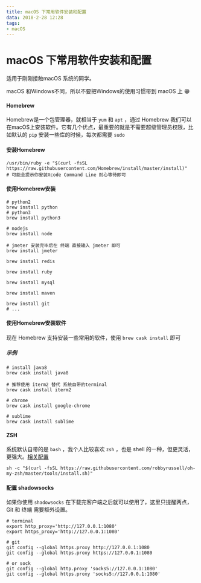 ```yaml
---
title: macOS 下常用软件安装和配置
data: 2018-2-28 12:28
tags:
- macOS
---
```


#  macOS 下常用软件安装和配置



适用于刚刚接触macOS 系统的同学。



macOS 和Windows不同，所以不要把Windows的使用习惯带到 macOS 上 😁



#### Homebrew

Homebrew是一个包管理器，就相当于 `yum` 和 `apt` ，通过 Homebrew 我们可以在macOS上安装软件。它有几个优点，最重要的就是不需要超级管理员权限，比如默认的 `pip` 安装一些库的时候，每次都需要 `sudo` 



#### 安装Homebrew

```shell
/usr/bin/ruby -e "$(curl -fsSL https://raw.githubusercontent.com/Homebrew/install/master/install)"
# 可能会提示你安装Xcode Command Line 耐心等待即可
```



#### 使用Homebrew安装

```shell
# python2
brew install python
# python3
brew install python3

# nodejs
brew install node

# jmeter 安装完毕后在 终端 直接输入 jmeter 即可
brew install jmeter

brew install redis

brew install ruby

brew install mysql

brew install maven

brew install git
# ...
```



#### 使用Homebrew安装软件

现在 Homebrew 支持安装一些常用的软件，使用 `brew cask install` 即可



##### 示例

```shell
# install java8
brew cask install java8

# 推荐使用 iterm2 替代 系统自带的terminal 
brew cask install iterm2

# chrome
brew cask install google-chrome

# sublime
brew cask install sublime
```



#### ZSH

系统默认自带的是 `bash` ，我个人比较喜欢 `zsh` ，也是 shell 的一种，但更灵活，更强大。[相关配置](https://github.com/robbyrussell/oh-my-zsh)

```shell
sh -c "$(curl -fsSL https://raw.githubusercontent.com/robbyrussell/oh-my-zsh/master/tools/install.sh)"
```





#### 配置 shadowsocks

如果你使用 `shadowsocks` 在下载完客户端之后就可以使用了，这里只提醒两点，Git 和 终端 需要额外设置。



```shell
# terminal
export http_proxy='http://127.0.0.1:1080'    
export https_proxy='http://127.0.0.1:1080'

# git
git config --global https.proxy http://127.0.0.1:1080
git config --global https.proxy https://127.0.0.1:1080

# or sock
git config --global http.proxy 'socks5://127.0.0.1:1080'
git config --global https.proxy 'socks5://127.0.0.1:1080'
```

